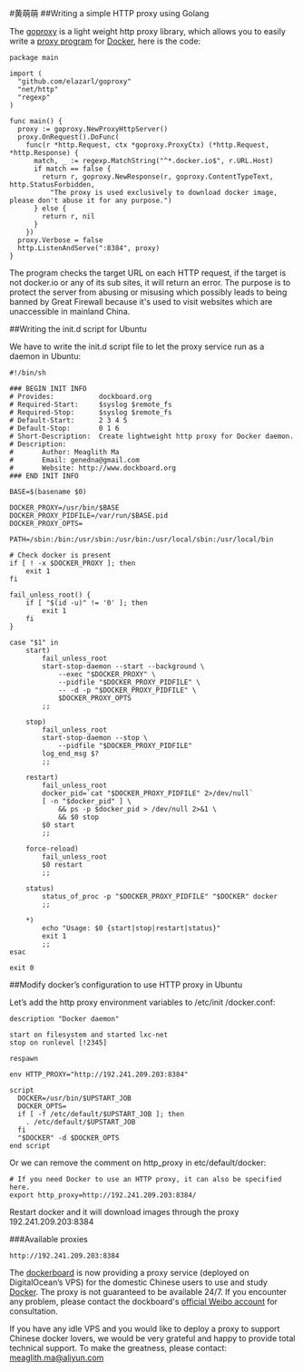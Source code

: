 ﻿#黄萌萌
##Writing a simple HTTP proxy using Golang

The [goproxy](https://github.com/elazarl/goproxy) is a light weight http proxy library, which allows you to easily write a [proxy program](https://github.com/dockboard/docker-proxy) for [Docker](http://docker.io/), here is the code:


```
package main

import (
  "github.com/elazarl/goproxy"
  "net/http"
  "regexp"
)

func main() {
  proxy := goproxy.NewProxyHttpServer()
  proxy.OnRequest().DoFunc(
    func(r *http.Request, ctx *goproxy.ProxyCtx) (*http.Request, *http.Response) {
      match, _ := regexp.MatchString("^*.docker.io$", r.URL.Host)
      if match == false {
        return r, goproxy.NewResponse(r, goproxy.ContentTypeText, http.StatusForbidden,
          "The proxy is used exclusively to download docker image, please don't abuse it for any purpose.")
      } else {
        return r, nil
      }
    })
  proxy.Verbose = false
  http.ListenAndServe(":8384", proxy)
}
```


The program checks the target URL on each HTTP request, if the target is not docker.io or any of its sub sites, it will return an error. The purpose is to protect the server from abusing or misusing which possibly leads to being banned by Great Firewall because it's used to visit websites which are unaccessible in mainland China.


##Writing the init.d script for Ubuntu


We have to write the init.d script file to let the proxy service run as a daemon in Ubuntu:


```
#!/bin/sh

### BEGIN INIT INFO
# Provides:           dockboard.org
# Required-Start:     $syslog $remote_fs
# Required-Stop:      $syslog $remote_fs
# Default-Start:      2 3 4 5
# Default-Stop:       0 1 6
# Short-Description:  Create lightweight http proxy for Docker daemon.
# Description:
#       Author: Meaglith Ma
# 	    Email: genedna@gmail.com
#       Website: http://www.dockboard.org 
### END INIT INFO

BASE=$(basename $0)

DOCKER_PROXY=/usr/bin/$BASE
DOCKER_PROXY_PIDFILE=/var/run/$BASE.pid
DOCKER_PROXY_OPTS=

PATH=/sbin:/bin:/usr/sbin:/usr/bin:/usr/local/sbin:/usr/local/bin

# Check docker is present
if [ ! -x $DOCKER_PROXY ]; then
	exit 1
fi

fail_unless_root() {
	if [ "$(id -u)" != '0' ]; then
		exit 1
	fi
}

case "$1" in
	start)
		fail_unless_root
		start-stop-daemon --start --background \
			--exec "$DOCKER_PROXY" \
			--pidfile "$DOCKER_PROXY_PIDFILE" \
			-- -d -p "$DOCKER_PROXY_PIDFILE" \
			$DOCKER_PROXY_OPTS
		;;

	stop)
		fail_unless_root
		start-stop-daemon --stop \
			--pidfile "$DOCKER_PROXY_PIDFILE"
		log_end_msg $?
		;;

	restart)
		fail_unless_root
		docker_pid=`cat "$DOCKER_PROXY_PIDFILE" 2>/dev/null`
		[ -n "$docker_pid" ] \
			&& ps -p $docker_pid > /dev/null 2>&1 \
			&& $0 stop
		$0 start
		;;

	force-reload)
		fail_unless_root
		$0 restart
		;;

	status)
		status_of_proc -p "$DOCKER_PROXY_PIDFILE" "$DOCKER" docker
		;;

	*)
		echo "Usage: $0 {start|stop|restart|status}"
		exit 1
		;;
esac

exit 0
```


##Modify docker’s configuration to use HTTP proxy in Ubuntu


Let’s add the http proxy environment variables to /etc/init /docker.conf:

```
description "Docker daemon"

start on filesystem and started lxc-net
stop on runlevel [!2345]
 
respawn
 
env HTTP_PROXY="http://192.241.209.203:8384"
 
script
  DOCKER=/usr/bin/$UPSTART_JOB
  DOCKER_OPTS=
  if [ -f /etc/default/$UPSTART_JOB ]; then
    . /etc/default/$UPSTART_JOB
  fi
  "$DOCKER" -d $DOCKER_OPTS
end script
```


Or we can remove the comment on http_proxy in etc/default/docker:

```
# If you need Docker to use an HTTP proxy, it can also be specified here.
export http_proxy=http://192.241.209.203:8384/
```


Restart docker and it will download images through the proxy 192.241.209.203:8384


###Available proxies

```
http://192.241.209.203:8384
```


The [dockerboard](http://www.dockboard.org/) is now providing a proxy service (deployed on DigitalOcean’s VPS) for the domestic Chinese users to use and study [Docker](http://docker.io/). The proxy is not guaranteed to be available 24/7. If you encounter any problem, please contact the dockboard's [official Weibo account](http://weibo.com/dockboard) for consultation.


If you have any idle VPS and you would like to deploy a proxy to support Chinese docker lovers, we would be very grateful and happy to provide total technical support. To make the greatness, please contact: [meaglith.ma@aliyun.com](mailto:meaglith.ma@aliyun.com)
